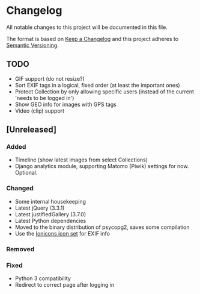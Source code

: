 # Changelog
All notable changes to this project will be documented in this file.

The format is based on [Keep a Changelog](http://keepachangelog.com/en/1.0.0/)
and this project adheres to [Semantic Versioning](http://semver.org/spec/v2.0.0.html).


## TODO

- GIF support (do not resize?)
- Sort EXIF tags in a logical, fixed order (at least the important ones)
- Protect Collection by only allowing specific users (instead of the current 'needs to be logged in')
- Show GEO info for images with GPS tags
- Video (clip) support


## [Unreleased]
### Added
- Timeline (show latest images from select Collections)
- Django analytics module, supporting Matomo (Piwik) settings for now. Optional.

### Changed
- Some internal housekeeping
- Latest jQuery (3.3.1)
- Latest justifiedGallery (3.7.0)
- Latest Python dependencies
- Moved to the binary distribution of psycopg2, saves some compilation
- Use the [Ionicons icon set](https://ionicons.com/) for EXIF info

### Removed

### Fixed
- Python 3 compatibility
- Redirect to correct page after logging in
